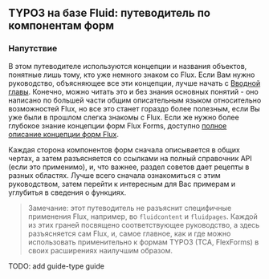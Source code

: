 ## TYPO3 на базе Fluid: путеводитель по компонентам форм

### Напутствие

В этом путеводителе используются концепции и названия объектов, понятные лишь тому, кто уже немного знаком со Flux. Если Вам
нужно руководство, объясняющее все эти концепции, лучше начать с [Вводной главы](../Introduction.md). Конечно,
можно читать это и без знания основных понятий - оно написано по большей части общим описательным языком относительно
возможностей Flux, но все это станет гораздо более полезным, если Вы уже были в прошлом слегка знакомы с Flux. Если же нужно
более глубокое знание концепции форм Flux Forms, доступно [полное описание концепции форм Flux](../Concepts/FluxForms.md).

Каждая сторона компонентов форм сначала описывается в общих чертах, а затем разъясняется со ссылками на полный справочник API
(если это применимо), и, что важнее, раздел советов дает рецепты в разных областях. Лучше всего сначала ознакомиться с этим
руководством, затем перейти к интересным для Вас примерам и углубитья в сведения о функциях.

> Замечание: этот путеводитель не разъяснит специфичные применения Flux, например, во `fluidcontent` и `fluidpages`.
> Каждой из этих граней посвящено соответствующее руководство, а здесь разъясняется сам Flux, и,
самое главное, как и где можно использовать применительно к формам TYPO3 (TCA, FlexForms) в своих расширениях наилучшим образом.

TODO: add guide-type guide
